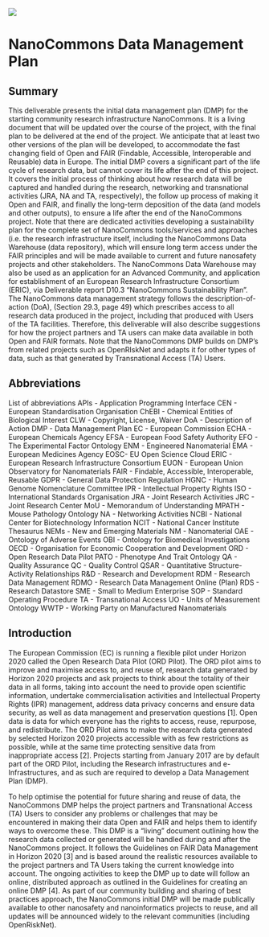 ![](https://pbs.twimg.com/media/DmZfdxVXsAI4FvL.jpg)

# NanoCommons Data Management Plan

## Summary

This deliverable presents the initial data management plan (DMP) for the
starting community research infrastructure NanoCommons. It is a living
document that will be updated over the course of the project, with the
final plan to be delivered at the end of the project. We anticipate that
at least two other versions of the plan will be developed, to accommodate
the fast changing field of Open and FAIR (Findable, Accessible,
Interoperable and Reusable) data in Europe. The initial DMP covers a
significant part of the life cycle of research data, but cannot cover its
life after the end of this project. It covers the initial process of
thinking about how research data will be captured and handled during the
research, networking and transnational activities (JRA, NA and TA,
respectively), the follow up process of making it Open and FAIR, and
finally the long-term deposition of the data (and models and other outputs),
to ensure a life after the end of the NanoCommons project.  Note that there
are dedicated activities developing a sustainability plan for the complete
set of NanoCommons tools/services and approaches (i.e. the research
infrastructure itself, including the NanoCommons Data Warehouse (data
repository), which will ensure long term access under the FAIR principles
and will be made available to current and future nanosafety projects and
other stakeholders. The NanoCommons Data Warehouse may also be used as an
application for an Advanced Community, and application for establishment
of an European Research Infrastructure Consortium (ERIC), via Deliverable
report D10.3 “NanoCommons Sustainability Plan”. The NanoCommons data
management strategy follows the description-of-action (DoA), (Section
29.3, page 49) which prescribes access to all research data produced in
the project, including that produced with Users of the TA facilities.
Therefore, this deliverable will also describe suggestions for how the
project partners and TA users  can make data available in both Open and
FAIR formats.  Note that the NanoCommons DMP builds on DMP’s from related
projects such as OpenRIskNet and adapts it for other types of data, such
as that generated by Transnational Access (TA) Users. 

## Abbreviations

List of abbreviations
APIs - Application Programming Interface
CEN - European Standardisation Organisation
ChEBI - Chemical Entities of Biological Interest
CLW - Copyright, License, Waiver
DoA - Description of Action
DMP - Data Management Plan
EC - European Commission
ECHA - European Chemicals Agency 
EFSA - European Food Safety Authority
EFO - The Experimental Factor Ontology
ENM - Engineered Nanomaterial 
EMA - European  Medicines Agency
EOSC- EU Open Science Cloud
ERIC - European Research Infrastructure Consortium 
EUON - European Union Observatory for Nanomaterials
FAIR - Findable, Accessible, Interoperable, Reusable
GDPR - General Data Protection Regulation
HGNC - Human Genome Nomenclature Committee
IPR - Intellectual Property Rights
ISO - International Standards Organisation
JRA - Joint Research Activities
JRC - Joint Research Center
MoU - Memorandum of Understanding
MPATH - Mouse Pathology Ontology
NA - Networking Activities
NCBI - National Center for Biotechnology Information
NCIT - National Cancer Institute Thesaurus
NEMs - New and Emerging Materials
NM - Nanomaterial
OAE - Ontology of Adverse Events
OBI - Ontology for Biomedical Investigations
OECD - Organisation for Economic Cooperation and Development
ORD - Open Research Data Pilot 
PATO - Phenotype And Trait Ontology
QA - Quality Assurance 
QC - Quality Control
QSAR - Quantitative Structure-Activity Relationships
R&D - Research and Development
RDM - Research Data Management
RDMO - Research Data Management Online (Plan)
RDS - Research Datastore
SME - Small to Medium Enterprise
SOP - Standard Operating Procedure
TA - Transnational Access
UO - Units of Measurement Ontology
WWTP - Working Party on Manufactured Nanomaterials


## Introduction

The European Commission (EC) is running a flexible pilot under Horizon 2020
called the Open Research Data Pilot (ORD Pilot). The ORD pilot aims to improve
and maximise access to, and reuse of, research data generated by Horizon 2020
projects and ask projects to think about the totality of their data in all
forms, taking into account the need to provide open scientific information,
undertake commercialisation activities and Intellectual Property Rights (IPR)
management, address data privacy concerns and ensure data security, as well
as data management and preservation questions [1]. Open data is data for which
everyone has the rights to access, reuse, repurpose, and redistribute. The ORD
Pilot aims to make the research data generated by selected Horizon 2020 projects
accessible with as few restrictions as possible, while at the same time
protecting sensitive data from inappropriate access [2]. Projects starting from
January 2017 are by default part of the ORD Pilot, including the Research
infrastructures and e-Infrastructures, and as such are required to develop a
Data Management Plan (DMP).

To help optimise the potential for future sharing and reuse of data, the
NanoCommons DMP helps the project partners and Transnational Access (TA) Users
to consider any problems or challenges that may be encountered in making their
data Open and FAIR and helps them to identify ways to overcome these. This DMP
is a “living” document outlining how the research data collected or generated
will be handled during and after the NanoCommons project. It follows the
Guidelines on FAIR Data Management in Horizon 2020 [3] and is based around the
realistic resources available to the project partners and TA Users taking the
current knowledge into account.  The ongoing activities to keep the DMP up to
date will follow an online, distributed approach as outlined in the Guidelines
for creating an online DMP [4]. As part of our community building and sharing
of best practices approach, the NanoCommons initial DMP will be made publically
available to other nanosafety and nanoinformatics projects to reuse, and all
updates will be announced widely to the relevant communities (including
OpenRiskNet). 


